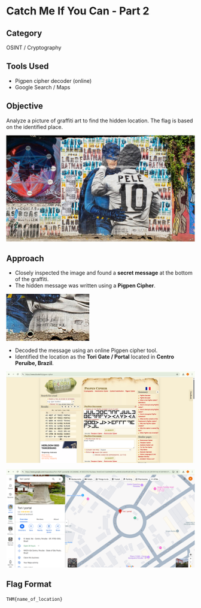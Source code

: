 # Catch Me If You Can - Part 2

## Category
OSINT / Cryptography

## Tools Used
- Pigpen cipher decoder (online)
- Google Search / Maps


## Objective
Analyze a picture of graffiti art to find the hidden location. The flag is based on the identified place.

![Batman](ss/beco-batman.png)


## Approach
- Closely inspected the image and found a **secret message** at the bottom of the graffiti.
- The hidden message was written using a **Pigpen Cipher**.


![Pigpen Cipher Message](ss/beco-batman2.png)


- Decoded the message using an online Pigpen cipher tool.  
- Identified the location as the **Tori Gate / Portal** located in **Centro Peruíbe, Brazil**.

![Pigpen Cipher Message](ss/Cipher.png)


![Batman](ss/TORI.png)

## Flag Format
`THM{name_of_location}`


